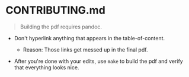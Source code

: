 # CONTRIBUTING.md

> Building the pdf requires pandoc. 

- Don't hyperlink anything that appears in the table-of-content.
  * Reason: Those links get messed up in the final pdf.

- After you're done with your edits, use `make` to build the pdf and
  verify that everything looks nice.
